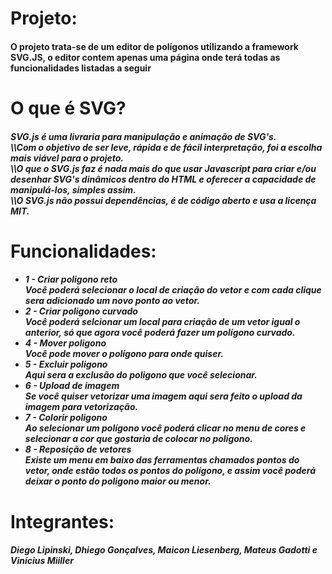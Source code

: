 <h1>Projeto:</h1> 
<h4> O projeto trata-se de um editor de polígonos utilizando a framework SVG.JS, o editor contem apenas uma página onde terá todas as funcionalidades listadas a seguir</h4>
<h1>O que é SVG?</h1>
<h5>SVG.js é uma livraria para manipulação e animação de SVG's.
<br>\\Com o objetivo de ser leve, rápida e de fácil interpretação, foi a escolha mais viável para o projeto.
<br>\\O que o SVG.js faz é nada mais do que usar Javascript para criar e/ou desenhar SVG's dinâmicos dentro do HTML e oferecer a capacidade de manipulá-los, simples assim.
<br>\\O SVG.js não possui dependências, é de código aberto e usa a licença MIT.</h5>
<h1>Funcionalidades:</h1>
<h5>
<ul>
<li>1 - Criar poligono reto</li>
Você poderá selecionar o local de criação do vetor e com cada clique sera adicionado um novo ponto ao vetor.
<li>2 - Criar poligono curvado</li>
Você poderá selcionar um local para criação de um vetor igual o anterior, só que agora você poderá fazer um polígono curvado.
<li>4 - Mover poligono</li>
Você pode mover o polígono para onde quiser.
<li>5 - Excluir poligono</li>
Aqui sera a exclusão do poligono que você selecionar.
<li>6 - Upload de imagem</li>
Se você quiser vetorizar uma imagem aqui sera feito o upload da imagem para vetorização.
<li>7 - Colorir poligono</li>
Ao selecionar um polígono você poderá clicar no menu de cores e selecionar a cor que gostaria de colocar no polígono.
<li>8 - Reposição de vetores</li>
Existe um menu em baixo das ferramentas chamados pontos do vetor, onde estão todos os pontos do polígono, e assim você poderá deixar o ponto do poligono maior ou menor.
</ul>
</h5>
<h1>Integrantes:</h1>
<h5>Diego Lipinski, Dhiego Gonçalves, Maicon Liesenberg, Mateus Gadotti e Vinícius Miiller</h5>

